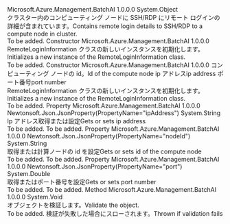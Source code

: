 <Type Name="RemoteLoginInformation" FullName="Microsoft.Azure.Management.BatchAI.Models.RemoteLoginInformation">
  <TypeSignature Language="C#" Value="public class RemoteLoginInformation" />
  <TypeSignature Language="ILAsm" Value=".class public auto ansi beforefieldinit RemoteLoginInformation extends System.Object" />
  <TypeSignature Language="DocId" Value="T:Microsoft.Azure.Management.BatchAI.Models.RemoteLoginInformation" />
  <TypeSignature Language="VB.NET" Value="Public Class RemoteLoginInformation" />
  <TypeSignature Language="F#" Value="type RemoteLoginInformation = class" />
  <AssemblyInfo>
    <AssemblyName>Microsoft.Azure.Management.BatchAI</AssemblyName>
    <AssemblyVersion>1.0.0.0</AssemblyVersion>
  </AssemblyInfo>
  <Base>
    <BaseTypeName>System.Object</BaseTypeName>
  </Base>
  <Interfaces />
  <Docs>
    <summary>
            <span data-ttu-id="1534f-101">クラスター内のコンピューティング ノードに SSH/RDP にリモート ログインの詳細が含まれています。</span><span class="sxs-lookup"><span data-stu-id="1534f-101">Contains remote login details to SSH/RDP to a compute node in cluster.</span></span>
            </summary>
    <remarks>To be added.</remarks>
  </Docs>
  <Members>
    <Member MemberName=".ctor">
      <MemberSignature Language="C#" Value="public RemoteLoginInformation ();" />
      <MemberSignature Language="ILAsm" Value=".method public hidebysig specialname rtspecialname instance void .ctor() cil managed" />
      <MemberSignature Language="DocId" Value="M:Microsoft.Azure.Management.BatchAI.Models.RemoteLoginInformation.#ctor" />
      <MemberSignature Language="VB.NET" Value="Public Sub New ()" />
      <MemberType>Constructor</MemberType>
      <AssemblyInfo>
        <AssemblyName>Microsoft.Azure.Management.BatchAI</AssemblyName>
        <AssemblyVersion>1.0.0.0</AssemblyVersion>
      </AssemblyInfo>
      <Parameters />
      <Docs>
        <summary>
            <span data-ttu-id="1534f-102">RemoteLoginInformation クラスの新しいインスタンスを初期化します。</span><span class="sxs-lookup"><span data-stu-id="1534f-102">Initializes a new instance of the RemoteLoginInformation class.</span></span>
            </summary>
        <remarks>To be added.</remarks>
      </Docs>
    </Member>
    <Member MemberName=".ctor">
      <MemberSignature Language="C#" Value="public RemoteLoginInformation (string nodeId, string ipAddress, double port);" />
      <MemberSignature Language="ILAsm" Value=".method public hidebysig specialname rtspecialname instance void .ctor(string nodeId, string ipAddress, float64 port) cil managed" />
      <MemberSignature Language="DocId" Value="M:Microsoft.Azure.Management.BatchAI.Models.RemoteLoginInformation.#ctor(System.String,System.String,System.Double)" />
      <MemberSignature Language="VB.NET" Value="Public Sub New (nodeId As String, ipAddress As String, port As Double)" />
      <MemberSignature Language="F#" Value="new Microsoft.Azure.Management.BatchAI.Models.RemoteLoginInformation : string * string * double -&gt; Microsoft.Azure.Management.BatchAI.Models.RemoteLoginInformation" Usage="new Microsoft.Azure.Management.BatchAI.Models.RemoteLoginInformation (nodeId, ipAddress, port)" />
      <MemberType>Constructor</MemberType>
      <AssemblyInfo>
        <AssemblyName>Microsoft.Azure.Management.BatchAI</AssemblyName>
        <AssemblyVersion>1.0.0.0</AssemblyVersion>
      </AssemblyInfo>
      <Parameters>
        <Parameter Name="nodeId" Type="System.String" />
        <Parameter Name="ipAddress" Type="System.String" />
        <Parameter Name="port" Type="System.Double" />
      </Parameters>
      <Docs>
        <param name="nodeId"><span data-ttu-id="1534f-103">コンピューティング ノードの id。</span><span class="sxs-lookup"><span data-stu-id="1534f-103">Id of the compute node</span></span></param>
        <param name="ipAddress"><span data-ttu-id="1534f-104">ip アドレス</span><span class="sxs-lookup"><span data-stu-id="1534f-104">ip address</span></span></param>
        <param name="port"><span data-ttu-id="1534f-105">ポート番号</span><span class="sxs-lookup"><span data-stu-id="1534f-105">port number</span></span></param>
        <summary>
            <span data-ttu-id="1534f-106">RemoteLoginInformation クラスの新しいインスタンスを初期化します。</span><span class="sxs-lookup"><span data-stu-id="1534f-106">Initializes a new instance of the RemoteLoginInformation class.</span></span>
            </summary>
        <remarks>To be added.</remarks>
      </Docs>
    </Member>
    <Member MemberName="IpAddress">
      <MemberSignature Language="C#" Value="public string IpAddress { get; set; }" />
      <MemberSignature Language="ILAsm" Value=".property instance string IpAddress" />
      <MemberSignature Language="DocId" Value="P:Microsoft.Azure.Management.BatchAI.Models.RemoteLoginInformation.IpAddress" />
      <MemberSignature Language="VB.NET" Value="Public Property IpAddress As String" />
      <MemberSignature Language="F#" Value="member this.IpAddress : string with get, set" Usage="Microsoft.Azure.Management.BatchAI.Models.RemoteLoginInformation.IpAddress" />
      <MemberType>Property</MemberType>
      <AssemblyInfo>
        <AssemblyName>Microsoft.Azure.Management.BatchAI</AssemblyName>
        <AssemblyVersion>1.0.0.0</AssemblyVersion>
      </AssemblyInfo>
      <Attributes>
        <Attribute>
          <AttributeName>Newtonsoft.Json.JsonProperty(PropertyName="ipAddress")</AttributeName>
        </Attribute>
      </Attributes>
      <ReturnValue>
        <ReturnType>System.String</ReturnType>
      </ReturnValue>
      <Docs>
        <summary>
            <span data-ttu-id="1534f-107">Ip アドレス取得または設定</span><span class="sxs-lookup"><span data-stu-id="1534f-107">Gets or sets ip address</span></span>
            </summary>
        <value>To be added.</value>
        <remarks>To be added.</remarks>
      </Docs>
    </Member>
    <Member MemberName="NodeId">
      <MemberSignature Language="C#" Value="public string NodeId { get; set; }" />
      <MemberSignature Language="ILAsm" Value=".property instance string NodeId" />
      <MemberSignature Language="DocId" Value="P:Microsoft.Azure.Management.BatchAI.Models.RemoteLoginInformation.NodeId" />
      <MemberSignature Language="VB.NET" Value="Public Property NodeId As String" />
      <MemberSignature Language="F#" Value="member this.NodeId : string with get, set" Usage="Microsoft.Azure.Management.BatchAI.Models.RemoteLoginInformation.NodeId" />
      <MemberType>Property</MemberType>
      <AssemblyInfo>
        <AssemblyName>Microsoft.Azure.Management.BatchAI</AssemblyName>
        <AssemblyVersion>1.0.0.0</AssemblyVersion>
      </AssemblyInfo>
      <Attributes>
        <Attribute>
          <AttributeName>Newtonsoft.Json.JsonProperty(PropertyName="nodeId")</AttributeName>
        </Attribute>
      </Attributes>
      <ReturnValue>
        <ReturnType>System.String</ReturnType>
      </ReturnValue>
      <Docs>
        <summary>
            <span data-ttu-id="1534f-108">取得または計算ノードの id を設定</span><span class="sxs-lookup"><span data-stu-id="1534f-108">Gets or sets id of the compute node</span></span>
            </summary>
        <value>To be added.</value>
        <remarks>To be added.</remarks>
      </Docs>
    </Member>
    <Member MemberName="Port">
      <MemberSignature Language="C#" Value="public double Port { get; set; }" />
      <MemberSignature Language="ILAsm" Value=".property instance float64 Port" />
      <MemberSignature Language="DocId" Value="P:Microsoft.Azure.Management.BatchAI.Models.RemoteLoginInformation.Port" />
      <MemberSignature Language="VB.NET" Value="Public Property Port As Double" />
      <MemberSignature Language="F#" Value="member this.Port : double with get, set" Usage="Microsoft.Azure.Management.BatchAI.Models.RemoteLoginInformation.Port" />
      <MemberType>Property</MemberType>
      <AssemblyInfo>
        <AssemblyName>Microsoft.Azure.Management.BatchAI</AssemblyName>
        <AssemblyVersion>1.0.0.0</AssemblyVersion>
      </AssemblyInfo>
      <Attributes>
        <Attribute>
          <AttributeName>Newtonsoft.Json.JsonProperty(PropertyName="port")</AttributeName>
        </Attribute>
      </Attributes>
      <ReturnValue>
        <ReturnType>System.Double</ReturnType>
      </ReturnValue>
      <Docs>
        <summary>
            <span data-ttu-id="1534f-109">取得またはポート番号を設定</span><span class="sxs-lookup"><span data-stu-id="1534f-109">Gets or sets port number</span></span>
            </summary>
        <value>To be added.</value>
        <remarks>To be added.</remarks>
      </Docs>
    </Member>
    <Member MemberName="Validate">
      <MemberSignature Language="C#" Value="public virtual void Validate ();" />
      <MemberSignature Language="ILAsm" Value=".method public hidebysig newslot virtual instance void Validate() cil managed" />
      <MemberSignature Language="DocId" Value="M:Microsoft.Azure.Management.BatchAI.Models.RemoteLoginInformation.Validate" />
      <MemberSignature Language="VB.NET" Value="Public Overridable Sub Validate ()" />
      <MemberSignature Language="F#" Value="abstract member Validate : unit -&gt; unit&#xA;override this.Validate : unit -&gt; unit" Usage="remoteLoginInformation.Validate " />
      <MemberType>Method</MemberType>
      <AssemblyInfo>
        <AssemblyName>Microsoft.Azure.Management.BatchAI</AssemblyName>
        <AssemblyVersion>1.0.0.0</AssemblyVersion>
      </AssemblyInfo>
      <ReturnValue>
        <ReturnType>System.Void</ReturnType>
      </ReturnValue>
      <Parameters />
      <Docs>
        <summary>
            <span data-ttu-id="1534f-110">オブジェクトを検証します。</span><span class="sxs-lookup"><span data-stu-id="1534f-110">Validate the object.</span></span>
            </summary>
        <remarks>To be added.</remarks>
        <exception cref="T:Microsoft.Rest.ValidationException">
            <span data-ttu-id="1534f-111">検証が失敗した場合にスローされます。</span><span class="sxs-lookup"><span data-stu-id="1534f-111">Thrown if validation fails</span></span>
            </exception>
      </Docs>
    </Member>
  </Members>
</Type>